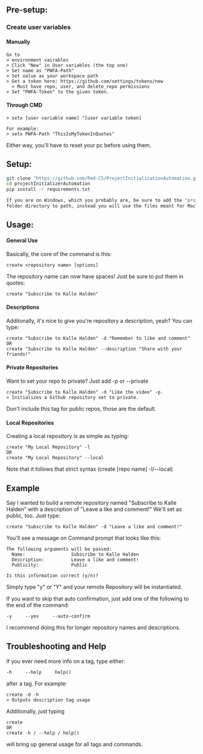 ## Pre-setup:

### Create user variables

#### Manually
```
Go to 
> environment vairables
> Click "New" in User variables (the top one)
> Set name as "PWFA-Path"
> Set value as your workspace path
> Get a token here: https://github.com/settings/tokens/new
  > Must have repo, user, and delete_repo permissions
> Set "PWFA-Token" to the given token.
```
#### Through CMD
```
> setx [user variable name] "[user variable token]

For example:
> setx PWFA-Path "ThisIsMyTokenInQuotes"
```
Either way, you'll have to reset your pc before using them.
## Setup: 
```bash
git clone "https://github.com/Red-CS/ProjectInitializationAutomation.git"
cd projectInitializerAutomation
pip install -r requirements.txt

If you are on Windows, which you probably are, be sure to add the "projectInitializerAutomation\windows_OS" 
folder directory to path, instead you will use the files meant for Mac
```

## Usage:
#### General Use

Basically, the core of the command is this:
```
create <repository name> [options]
```
The repository name can now have spaces! Just be sure to put them in quotes:
```
create "Subscribe to Kalle Halden"
```
#### Descriptions
Additonally, it's nice to give you're repository a description, yeah? You can type:
```
create "Subscribe to Kalle Halden" -d "Remember to like and comment"
OR
create "Subscribe to Kalle Halden" --description "Share with your friends!"
```
#### Private Repositories
Want to set your repo to private? Just add -p or --private
```
create "Subscribe to Kalle Halden" -d "Like the video" -p.
> Initializes a Github repository set to private.
```
Don't include this tag for public repos, those are the default.
#### Local Repositories
Creating a local repository is as simple as typing:
```
create "My Local Repository" -l
OR
create "My Local Repository" --local
```
Note that it follows that strict syntax (create [repo name] -l/--local)

## Example
Say I wanted to build a remote repository named "Subscribe to Kalle Halden" with a description of "Leave a like and comment!" We'll set as public, too. Just type:
```
create "Subscribe to Kalle Halden" -d "Leave a like and comment!"
```
You'll see a message on Command prompt that looks like this:
```
The following arguments will be passed:
  Name:                 Subscribe to Kalle Halden
  Description:          Leave a like and comment!
  Publicity:            Public

Is this information correct (y/n)? 
```
Simply type "y" or "Y" and your remote Repository will be instantiated.

If you want to skip that auto confirmation, just add one of the following to the end of the command:
```
-y     --yes     --auto-confirm
```
I recommend doing this for longer repository names and descriptions.

## Troubleshooting and Help
If you ever need more info on a tag, type either:
```
-h     --help     help()
```
after a tag. For example:
```
create -d -h
> Outputs description tag usage
```
Additionally, just typing
```
create
OR
create -h / --help / help()
```
will bring up general usage for all tags and commands.

